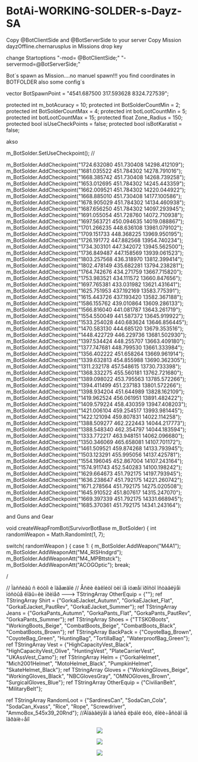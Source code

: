 # BotAi-WORKING-SOLDER-s-Dayz-SA

Copy @BotClientSide and @BotServerSide to your server
Copy Mission dayzOffline.chernarusplus in Missions
drop key

change Startoptions
"-mod= @BotClientSide;" "-servermod=@BotServerSide;"

Bot´s spawn as Mission....no manuel spawn!!!
you find coordinates in BOTFOLDER
also some config´s

vector BotSpawnPoint = "4541.687500 317.593628 8324.727539";

protected int m_botAcuracy = 10;
protected int BotSolderCountMin = 2;
protected int BotSolderCountMax = 4;
protected int botLootCountMin = 5;
protected int botLootCountMax = 15;
protected float Zone_Radius = 150;
protected bool isUseCheckPoints = false;
protected bool isBotKaratist = false;

akso

m_BotSolder.SetUseCheckpoint(); //

m_BotSolder.AddCheckpoint("1724.632080 451.730408 14298.412109");
m_BotSolder.AddCheckpoint("1681.035522 451.784302 14278.791016");
m_BotSolder.AddCheckpoint("1668.385742 451.730408 14268.739258");
m_BotSolder.AddCheckpoint("1653.012695 451.784302 14245.443359");
m_BotSolder.AddCheckpoint("1662.009521 451.784302 14220.044922");
m_BotSolder.AddCheckpoint("1668.885010 451.730408 14177.100586");
m_BotSolder.AddCheckpoint("1678.905029 451.784302 14134.460938");
m_BotSolder.AddCheckpoint("1687.656250 451.784302 14097.293945");
m_BotSolder.AddCheckpoint("1691.055054 451.728760 14072.710938");
m_BotSolder.AddCheckpoint("1697.563721 450.094635 14019.088867");
m_BotSolder.AddCheckpoint("1701.266235 448.636108 13981.079102");
m_BotSolder.AddCheckpoint("1709.151733 448.368225 13969.950195");
m_BotSolder.AddCheckpoint("1726.191772 447.882568 13954.740234");
m_BotSolder.AddCheckpoint("1734.303101 447.342072 13945.562500");
m_BotSolder.AddCheckpoint("1736.849487 447.158569 13939.061523");
m_BotSolder.AddCheckpoint("1803.257568 436.318970 13812.399414");
m_BotSolder.AddCheckpoint("1802.478149 435.682281 13794.238281");
m_BotSolder.AddCheckpoint("1764.742676 434.271759 13667.715820");
m_BotSolder.AddCheckpoint("1753.983521 434.111572 13660.847656");
m_BotSolder.AddCheckpoint("1697.765381 433.031982 13621.431641");
m_BotSolder.AddCheckpoint("1625.751953 437.192169 13583.775391");
m_BotSolder.AddCheckpoint("1615.443726 437.193420 13582.367188");
m_BotSolder.AddCheckpoint("1586.155762 439.010864 13609.286133");
m_BotSolder.AddCheckpoint("1566.816040 441.081787 13643.261719");
m_BotSolder.AddCheckpoint("1554.550049 441.587372 13645.919922");
m_BotSolder.AddCheckpoint("1533.254028 440.683624 13646.856445");
m_BotSolder.AddCheckpoint("1470.583130 444.685120 13679.353516");
m_BotSolder.AddCheckpoint("1448.422729 446.229736 13681.502930");
m_BotSolder.AddCheckpoint("1397.534424 448.255707 13663.409180");
m_BotSolder.AddCheckpoint("1377.747681 448.799530 13661.333984");
m_BotSolder.AddCheckpoint("1356.402222 451.658264 13669.961914");
m_BotSolder.AddCheckpoint("1339.632813 454.855988 13690.362305");
m_BotSolder.AddCheckpoint("1311.232178 457.548615 13730.733398");
m_BotSolder.AddCheckpoint("1368.332275 455.560181 13762.721680");
m_BotSolder.AddCheckpoint("1389.098022 453.795563 13785.572266");
m_BotSolder.AddCheckpoint("1394.411499 451.237183 13801.572266");
m_BotSolder.AddCheckpoint("1398.934204 451.644989 13828.162109");
m_BotSolder.AddCheckpoint("1419.962524 456.061951 13891.482422");
m_BotSolder.AddCheckpoint("1409.579224 458.430359 13947.408203");
m_BotSolder.AddCheckpoint("1421.006104 459.254517 13993.981445");
m_BotSolder.AddCheckpoint("1422.121094 459.807831 14022.114258");
m_BotSolder.AddCheckpoint("1388.509277 462.222443 14044.217773");
m_BotSolder.AddCheckpoint("1388.548340 462.354797 14044.183594");
m_BotSolder.AddCheckpoint("1333.772217 463.948151 14062.096680");
m_BotSolder.AddCheckpoint("1350.346069 465.658081 14107.701172");
m_BotSolder.AddCheckpoint("1461.509521 459.874268 14133.793945");
m_BotSolder.AddCheckpoint("1503.123291 455.995056 14137.425781");
m_BotSolder.AddCheckpoint("1554.196045 452.867004 14107.243164");
m_BotSolder.AddCheckpoint("1574.911743 452.540283 14100.198242");
m_BotSolder.AddCheckpoint("1629.664673 451.792175 14197.793945");
m_BotSolder.AddCheckpoint("1636.238647 451.792175 14221.260742");
m_BotSolder.AddCheckpoint("1671.278564 451.792175 14275.020508");
m_BotSolder.AddCheckpoint("1645.910522 451.807617 14315.247070");
m_BotSolder.AddCheckpoint("1669.397339 451.792175 14331.668945");
m_BotSolder.AddCheckpoint("1685.370361 451.792175 14341.243164");

and Guns and Gear

void createWeapFromBot(SurvivorBotBase m_BotSolder)
{
int randomWeapon = Math.RandomInt(1, 7);

switch( randomWeapon )
{
case 1:
{
m_BotSolder.AddWeapon("M4A1");
m_BotSolder.AddWeaponAtt("M4_RISHndgrd");
m_BotSolder.AddWeaponAtt("M4_MPBttstck");
m_BotSolder.AddWeaponAtt("ACOGOptic");
break;

/

// Ìàññèâû ñ ëóòîì è îäåæäîé
// Åñëè êàêîéòî òèï íå íóæåí ïðîñòî îñòàâëÿåì ïóñòûå êîâû÷êè ïðèìåð ---> TStringArray OtherEquip = {""};
ref TStringArray Shirt = {"GorkaEJacket_Autumn", "GorkaEJacket_Flat", "GorkaEJacket_PautRev", "GorkaEJacket_Summer"};
ref TStringArray Jeans = {"GorkaPants_Autumn", "GorkaPants_Flat", "GorkaPants_PautRev", "GorkaPants_Summer"};
ref TStringArray Shoes = {"TTSKOBoots", "WorkingBoots_Beige", "CombatBoots_Beige", "CombatBoots_Black", "CombatBoots_Brown"};
ref TStringArray BackPack = {"CoyoteBag_Brown", "CoyoteBag_Green", "HuntingBag", "TortillaBag", "WaterproofBag_Green"};
ref TStringArray Vest = {"HighCapacityVest_Black", "HighCapacityVest_Olive", "HuntingVest", "PlateCarrierVest", "UKAssVest_Camo"};
ref TStringArray Helm = {"GorkaHelmet", "Mich2001Helmet", "MotoHelmet_Black", "PumpkinHelmet", "SkateHelmet_Black"};
ref TStringArray Gloves = {"WorkingGloves_Beige", "WorkingGloves_Black", "NBCGlovesGray", "OMNOGloves_Brown", "SurgicalGloves_Blue"};
ref TStringArray OtherEquip = {"CivilianBelt", "MilitaryBelt"};

ref TStringArray RandomLoot = {"SardinesCan", "SodaCan_Cola", "SodaCan_Kvass", "Rice", "Rope", "Screwdriver", "AmmoBox_545x39_20Rnd"}; //Äîáàâëÿåì â ìàñèâ ëþáîé ëóò, êîëè÷åñòâî íå îãðàíè÷åíî



<p align="center">
<img src="https://github.com/x1234xx/BotAi-WORKING-SOLDER-s-Dayz-SA/blob/main/20210208002114_1.jpg" ><br>
  
  <p align="center">
<img src="https://github.com/x1234xx/BotAi-WORKING-SOLDER-s-Dayz-SA/blob/main/20210208002124_1.jpg" ><br>
   
  <p align="center">
<img src="https://github.com/x1234xx/BotAi-WORKING-SOLDER-s-Dayz-SA/blob/main/20210208002653_1.jpg" ><br>
